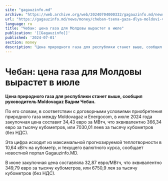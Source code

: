 ```yaml
---
site: "gagauzinfo.md"
archive: "https://web.archive.org/web/20240704000332/gagauzinfo.md/news/money/cheban-tsena-gaza-dlya-moldovi-virastet-v-iyule"
url: "https://gagauzinfo.md/news/money/cheban-tsena-gaza-dlya-moldovi-virastet-v-iyule"
language: ru
title: "Чебан: цена газа для Молдовы вырастет в июле"
publication: '[[Gagauzinfo]]'
published: '2024-07-01'
section: money
description: "Цена природного газа для республики станет выше, сообщил руководитель Moldovagaz Вадим Чебан."
---
```


# Чебан: цена газа для Молдовы вырастет в июле

**Цена природного газа для республики станет выше, сообщил руководитель Moldovagaz Вадим Чебан.**

По его словам, в соответствии с договорными условиями приобретения природного газа между Moldovagaz и Energocom, в июле 2024 года закупочная цена составит 34,43 евро за МВтч, что эквивалентно 366,34 евро за тысячу кубометров, или 7030,01 леев за тысячу кубометров (без НДС).

Эта цифра исходит из максимальной прогнозируемой теплотворности в 10,64 кВтч на кубометр, и текущего валютного курса, сообщает новостной портал Gagauzinfo.MD.

В июне закупочная цена составляла 32,87 евро/МВтч, что эквивалентно 349,79 евро за тысячу кубометров, или 6750,9 лея за тысячу кубометров (без НДС).